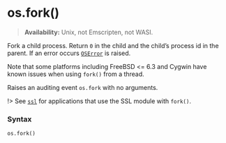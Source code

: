 # os.fork()

> **Availability:** Unix, not Emscripten, not WASI.

Fork a child process. Return `0` in the child and the child’s process id in the parent. If an error occurs [`OSError`](/exceptions/OSError.md) is raised.

Note that some platforms including FreeBSD <= 6.3 and Cygwin have known issues when using `fork()` from a thread.

Raises an auditing event `os.fork` with no arguments.

!> See [`ssl`](/modules/ssl/) for applications that use the SSL module with `fork()`.

### Syntax

```python
os.fork()
```